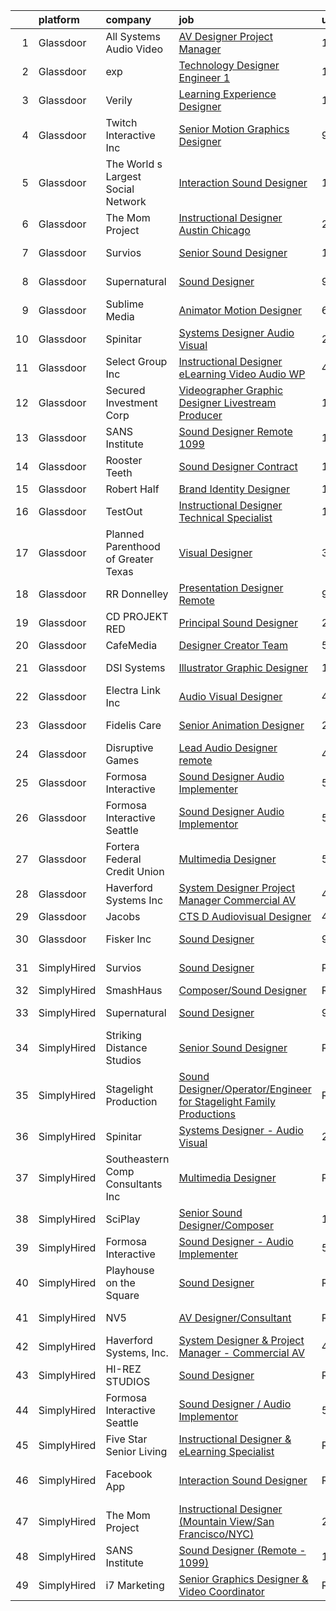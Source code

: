 

|    | platform    | company                             | job                                                                                                                                                                                                                                                                                                                                                                                                                                                                                                                                                                                                                                                                                                                                                                                                                                                                                                                                                                                                                                                                                                                       | update_time   | location                    |
|---:|:------------|:------------------------------------|:--------------------------------------------------------------------------------------------------------------------------------------------------------------------------------------------------------------------------------------------------------------------------------------------------------------------------------------------------------------------------------------------------------------------------------------------------------------------------------------------------------------------------------------------------------------------------------------------------------------------------------------------------------------------------------------------------------------------------------------------------------------------------------------------------------------------------------------------------------------------------------------------------------------------------------------------------------------------------------------------------------------------------------------------------------------------------------------------------------------------------|:--------------|:----------------------------|
|  1 | Glassdoor   | All Systems Audio   Video           | [AV Designer Project Manager](https://www.glassdoor.com/partner/jobListing.htm?pos=103&ao=1110586&s=58&guid=000001810e9689fc874e8d70db5e1175&src=GD_JOB_AD&t=SR&vt=w&ea=1&cs=1_5a03a700&cb=1653807156032&jobListingId=1007899232303&cpc=5B34AA09666F578B&jrtk=3-0-1g479d2h1r0gi801-1g479d2hfj45a800-fd91c325230a0d8f--6NYlbfkN0AiXPlSCmAt8JanzF0pDtDYmr9L8zmHkbn3Rt-Ph3jD-4_NMlTB1NCUp5hv0EZwa34TYv_hro2g7yOOpOBQ3iD38iKKEYHyxR5F9GqpUANBe--ODh-PZ4cVsyZjkdo3KXB2yPJwXkZVMM1I6x6V1ow3sqUjRTrFzwZoAGiDbLm2EA8zveNuQWIatZ1XLbMjG_kl99HEKeLEmPN_3CSGbpTut6lybbQ5Y6ZmhbvDRkmgtZjp9NixErC7aInb69o0NaBRC7XF_PBzVd9nmHuO0Rwgp8iH9dBovb7TafvC5R-pQEDwYaj3gg0v2TD8JXlTgrurnET7L_clOlhO9Bsj8EfnGtzrQbCR2qFPO_j4LIajyrFRYSDWsof9x_jAK8jm0zrqB7eSBGQjuO0yxrcJvPa-vP8YBpXBA3yT19I_GtTR_zirBomSCbcA-kOTj9DRTZyLJdcwq0daP-0iseq1Zvo1j8Y7MYQek0iwUQgaBFtJM7joSnhr-SSrovwjyvcgBrb64kk8Dt_AJw%3D%3D)                                                                                                                                                                                                                                        | 1d            | Hatboro, PA                 |
|  2 | Glassdoor   | exp                                 | [Technology Designer Engineer 1](https://www.glassdoor.com/partner/jobListing.htm?pos=123&ao=1136043&s=58&guid=000001810e9689fc874e8d70db5e1175&src=GD_JOB_AD&t=SR&vt=w&cs=1_04ac376a&cb=1653807156037&jobListingId=1007899351384&jrtk=3-0-1g479d2h1r0gi801-1g479d2hfj45a800-b1f69bf9e7d62bbf-)                                                                                                                                                                                                                                                                                                                                                                                                                                                                                                                                                                                                                                                                                                                                                                                                                           | 1d            | Coral Gables, FL            |
|  3 | Glassdoor   | Verily                              | [Learning Experience Designer](https://www.glassdoor.com/partner/jobListing.htm?pos=130&ao=1136043&s=58&guid=000001810e9689fc874e8d70db5e1175&src=GD_JOB_AD&t=SR&vt=w&ea=1&cs=1_dcc3ddcf&cb=1653807156039&jobListingId=1007867874321&jrtk=3-0-1g479d2h1r0gi801-1g479d2hfj45a800-3e7d36ded86b58a4-)                                                                                                                                                                                                                                                                                                                                                                                                                                                                                                                                                                                                                                                                                                                                                                                                                        | 12d           | South San Francisco, CA     |
|  4 | Glassdoor   | Twitch Interactive  Inc             | [Senior Motion Graphics Designer](https://www.glassdoor.com/partner/jobListing.htm?pos=126&ao=1136043&s=58&guid=000001810e9689fc874e8d70db5e1175&src=GD_JOB_AD&t=SR&vt=w&cs=1_40936af1&cb=1653807156039&jobListingId=1007877108347&jrtk=3-0-1g479d2h1r0gi801-1g479d2hfj45a800-11c260c4e203b8e7-)                                                                                                                                                                                                                                                                                                                                                                                                                                                                                                                                                                                                                                                                                                                                                                                                                          | 9d            | Los Angeles, CA             |
|  5 | Glassdoor   | The World s Largest Social Network  | [Interaction Sound Designer](https://www.glassdoor.com/partner/jobListing.htm?pos=108&ao=1110586&s=58&guid=000001810e9689fc874e8d70db5e1175&src=GD_JOB_AD&t=SR&vt=w&ea=1&cs=1_141e355e&cb=1653807156033&jobListingId=1007875077537&cpc=8795CF9063CD573D&jrtk=3-0-1g479d2h1r0gi801-1g479d2hfj45a800-df0d68b83c79321e--6NYlbfkN0DSgjPPcnEdvoK3uuxfISLALE6pB1FR7YSHOr_tSg5_QGIhoz_2VqUepdcKLBLI_zQfseoHRbL_z1N3qdKsw0z0CQCyIZgX9aXMncbEf7fYfGtX0HpM_BrvKvuhHEK2MOdjLfQD8jHe5lgPyN0VMvQeBI3cmaPp4-SJBe-EgxCoZhubb4qhr21jQR9zeJbJNPfWcazPd4flSU_3q2m-KUD0E1XSvic_pGZ0ws358AE1srQ0x1-HEZq06hu9o128WwS4pieK5DaMmTGEVg-xmL4t05u5IYgdbtj3fSX259lmjd8memcst_CE4YXS49Fkfx_mxPMt9D15iMukMnvIn_FzyJxvD06QKsT0ajWH1g5OXPqQJHWXa1A8g6yB2fk9lc157cUSrxYjvwpasnqGY0_Ph-aOYNIaWUJ1kV-CLNDZiu8bIYDv3ZTFd7rf1vlaA8RcJgmfsE4xpg1A_msT2MnSD1vcHKUkwaCTzYCt-W-oBRqnta5Wdu5UXpBg9f5ukVZPHerc2_u8FEOLyI3jbEEnSIqVS7c6FeyaEbmMk1LRrir6vg1LVcdIwBqDc0WY9iMDSQ0WnozoTA%3D%3D)                                                                                                                                                                         | 10d           | Los Angeles, CA             |
|  6 | Glassdoor   | The Mom Project                     | [Instructional Designer  Austin Chicago ](https://www.glassdoor.com/partner/jobListing.htm?pos=109&ao=1110586&s=58&guid=000001810e9689fc874e8d70db5e1175&src=GD_JOB_AD&t=SR&vt=w&cs=1_802abb3d&cb=1653807156033&jobListingId=1007896401349&cpc=B076152010A3B66C&jrtk=3-0-1g479d2h1r0gi801-1g479d2hfj45a800-5cafd94954310769--6NYlbfkN0BDp_epf89aHDQhKpPegNJQ_ldQpEFZQsM9OcONMGxWx6pU56EKHF58QjVdAUvn2gU_Aj6odxKroD9E_XJAShfE4x96oZPtwlpL9riDswYhA_HCRbpaA31FOxUJ7hyAz_8GjCAxyR1mStOI9AXYkP6HZnagzZbMEohLjCMr4ODlW4bl4TrcXVl3ZeLQaRmdRNQ8EMvBQb4f2sKiE7tEGESY3Mlj_drevGh91FfDPx59DN48jNBlADxXMaaSOdXGdhdEt5Hj3hYYACWXZm9WhQhYaN178Yl-dM2i7K1gI5PO2VxENluYXqsW5Iph6PQAWiGekS43wfjeeiWvRgJQuh56S4Ee5NW3faQnEyfPw3vRadte0NEAlMYUyPL5Gzbel-bVJ0V8fMHNUuPLYWRn7of-eRajeAqJF0xXlqYRn0zmChyorkaZVnYyyPGirE3I8orJddCWpHfhIoDwu1msRS4WP3p6zU9PJ__lBbqMrFl02m8e2R--aPgRwk_wvpQCgNHxd-tmBcRHnb3IQC_1HH-Awi2ua0TKTiq1rKuHpsOp6AvzoCmP5FwsZjEuTn80nBggISrwsWeHkyh7KLHJD0uxCNQpDGkZbLrGcOrNE-LseaU5FmgRJVppIF_VBg4sA-hBFqJTpknMwhy5xaCtHUHZ5ltWio-DkxI57ofONy1LPHtmyHqyKgj58rCFey4X_j-vmT3vBdx5K7j6-BBYp2IQxVuk_l-QnW2DY-eGp1zzmw%3D%3D) | 2d            | Austin, TX                  |
|  7 | Glassdoor   | Survios                             | [Senior Sound Designer](https://www.glassdoor.com/partner/jobListing.htm?pos=116&ao=1136043&s=58&guid=000001810e9689fc874e8d70db5e1175&src=GD_JOB_AD&t=SR&vt=w&ea=1&cs=1_3dc26747&cb=1653807156034&jobListingId=1007874059145&jrtk=3-0-1g479d2h1r0gi801-1g479d2hfj45a800-ba1efa788d0c91b9-)                                                                                                                                                                                                                                                                                                                                                                                                                                                                                                                                                                                                                                                                                                                                                                                                                               | 10d           | Marina del Rey, CA          |
|  8 | Glassdoor   | Supernatural                        | [Sound Designer](https://www.glassdoor.com/partner/jobListing.htm?pos=115&ao=1136043&s=58&guid=000001810e9689fc874e8d70db5e1175&src=GD_JOB_AD&t=SR&vt=w&cs=1_5a24869b&cb=1653807156034&jobListingId=1007877114054&jrtk=3-0-1g479d2h1r0gi801-1g479d2hfj45a800-38116dd898de830c-)                                                                                                                                                                                                                                                                                                                                                                                                                                                                                                                                                                                                                                                                                                                                                                                                                                           | 9d            | Los Angeles, CA             |
|  9 | Glassdoor   | Sublime Media                       | [Animator Motion Designer](https://www.glassdoor.com/partner/jobListing.htm?pos=121&ao=1136043&s=58&guid=000001810e9689fc874e8d70db5e1175&src=GD_JOB_AD&t=SR&vt=w&ea=1&cs=1_2bbf0d1b&cb=1653807156037&jobListingId=1007882534268&jrtk=3-0-1g479d2h1r0gi801-1g479d2hfj45a800-201f405589a83ce1-)                                                                                                                                                                                                                                                                                                                                                                                                                                                                                                                                                                                                                                                                                                                                                                                                                            | 6d            | Remote                      |
| 10 | Glassdoor   | Spinitar                            | [Systems Designer   Audio Visual](https://www.glassdoor.com/partner/jobListing.htm?pos=101&ao=1110586&s=58&guid=000001810e9689fc874e8d70db5e1175&src=GD_JOB_AD&t=SR&vt=w&ea=1&cs=1_92a4eee4&cb=1653807156032&jobListingId=1007895108335&cpc=43E74A24659A8E2B&jrtk=3-0-1g479d2h1r0gi801-1g479d2hfj45a800-8b99b70d5cb4809c--6NYlbfkN0BCwuzSvVGrwMKcS4Cwwk4Je06HB02DjY5DE7H2W-rBoemXh41otp9XrJMVogV8N1uh7R55-Yt8t_oTZ2_uh-SyrCAm8nIThqQcap6vNpyS3ul8AfBivzIuzJDYE1H8JYFJO4fqHRMN5sEfuVeq9Dj90ZEWrXnClq1q4ku-4TOOs09kmMcGLHhdOeituqYYc0hIXltkRjn_QBnwe9CNMgJ5obLZaEZSbmMvfTILbpp6ohcMeoQz265KXFSJq-vpUv_slZfhl2j4XzUhm_HaIAkojiXrpABvi_ND0tNY8XNyI4pco8oDOXeZHJn-4TE2dElHi39kH9-xDPzgu7avBRTXJD84g5IFSry6mxO2E8qXH2TJDk6CUHWASTJLvWyfA2QLtoYCtqF0GcQJVmFBJ0FcyCcPpHTK3KnowPmhrmP7zgpYmU-jDJ3UIIqeIXZtHOMEh1KGtixioM90uRB-RLK5iWDYzVdd-lRoznvlFPHp_gDNcjL5Gc4x8iSCaW0T027G0BJ30sr24plcyEgEHRHt)                                                                                                                                                                                                                                | 2d            | La Mirada, CA               |
| 11 | Glassdoor   | Select Group Inc                    | [Instructional Designer  eLearning  Video Audio   WP](https://www.glassdoor.com/partner/jobListing.htm?pos=105&ao=1110586&s=58&guid=000001810e9689fc874e8d70db5e1175&src=GD_JOB_AD&t=SR&vt=w&ea=1&cs=1_75990d02&cb=1653807156033&jobListingId=1007889748640&cpc=983919718F9DC6F6&jrtk=3-0-1g479d2h1r0gi801-1g479d2hfj45a800-1818357676fef37f--6NYlbfkN0Bcn-ADAbRvyrq3DH3YqD1gQOSfU_zTPvvfh0XXiz3pBAa41gXbEVBKQgVaXyt5edLHCaaEzM3rHO_oVjO85hSg07GXWtT04AGsaTVhYSnqW0M2n83DnmTTyKOrC0gkKUitNSFtMR1Eue2W1d0Bp6cgZLlnioZj1ItV0NlNiIh67HjMKb4GZ96OHmmmJX_sSly8klB_sBDDNjkSzXObyHMFLjQKqPg79h2QIhzY0oxFQRkCJ3w1vqnQV-fM4GrX2xcaJWb9kmHsNCT5paAO7fhRu-I2XMU4XhCqlyQhw_7u1VzlUkz--IXSdfrUg9zjjirP8SMuZUB_F5tnurVEYMPNTWGuWoGoVZUVVQZ1pgipzhEKAd0_1HE5Rm4rVFQFk0S4fkzQKMegol54ZG-V37nPPNf48M7KAdSHHRK9-bWf5fXmecQ9ZE5rk1mKQZXkOL7bRM3atiph6AdUyRsOzhaou68kKCGIgHcPgfgpKCdtqvofY7kMOhKm8rhm_J1xc4FUVdzZ1mVDiQ%3D%3D)                                                                                                                                                                                                                | 4d            | White Plains, NY            |
| 12 | Glassdoor   | Secured Investment Corp             | [Videographer Graphic Designer Livestream Producer](https://www.glassdoor.com/partner/jobListing.htm?pos=104&ao=1110586&s=58&guid=000001810e9689fc874e8d70db5e1175&src=GD_JOB_AD&t=SR&vt=w&ea=1&cs=1_14d30e0a&cb=1653807156032&jobListingId=1007899189650&cpc=281FE6ECBEE2538F&jrtk=3-0-1g479d2h1r0gi801-1g479d2hfj45a800-7f0ceb903ccd82a2--6NYlbfkN0D4nuovUOU2dPryPr7-xanE7ZFWASvaSyNm3BqXIbrO0uyhd67VZajYZ-g3Z5kB9o8LrIFUm0w0OMIQ-ho5CIdmcCbtcDvlB4malkuF2q47lDcLPBKG3ZBh__NN26sslL_b4IMAItDF6eiQJgN8C-j1GVeaYX0kq_JEj4XjckwU54hD65YrOXuAUAgMwiN8_Tc5tn9n-sdq2voJkpVsN1Elq_YCEw0OaPeuGYS0rAQ5z5Jh1-MU7GfqX0yJOueOz0ug3W5HjbM3URJuXA3L-StB4Un2iEc3gNRIBV2qBSSsL2R8ljizJMSzLHHkY54SaR72fPOFioNft3XrP5g-4LBxVjFXrcmm63w7CLwXMglpelsGgOJ_gLt0yK_4q-DK4pIK5qhMTLer-9G8pcGqsVQyQPKpv4bxW8JcYdwarivgX_l1Ivtx7vpyFmCIc_NmAWfjLJqGzhcJwjW4gKhULkC-eBQOobZnecFMpdYos1eCYMOAWjIE2etoP0xi0lf8ta43VANXeNQhDg%3D%3D)                                                                                                                                                                                                                  | 1d            | Coeur d'Alene, ID           |
| 13 | Glassdoor   | SANS Institute                      | [Sound Designer  Remote   1099 ](https://www.glassdoor.com/partner/jobListing.htm?pos=111&ao=1136043&s=58&guid=000001810e9689fc874e8d70db5e1175&src=GD_JOB_AD&t=SR&vt=w&ea=1&cs=1_7e0feacc&cb=1653807156033&jobListingId=1007868278827&jrtk=3-0-1g479d2h1r0gi801-1g479d2hfj45a800-d1cba237f2f3cf9b-)                                                                                                                                                                                                                                                                                                                                                                                                                                                                                                                                                                                                                                                                                                                                                                                                                      | 12d           | Bethesda, MD                |
| 14 | Glassdoor   | Rooster Teeth                       | [Sound Designer   Contract](https://www.glassdoor.com/partner/jobListing.htm?pos=112&ao=1136043&s=58&guid=000001810e9689fc874e8d70db5e1175&src=GD_JOB_AD&t=SR&vt=w&cs=1_85943d26&cb=1653807156034&jobListingId=1007874483363&jrtk=3-0-1g479d2h1r0gi801-1g479d2hfj45a800-93a11b009d75416b-)                                                                                                                                                                                                                                                                                                                                                                                                                                                                                                                                                                                                                                                                                                                                                                                                                                | 10d           | Austin, TX                  |
| 15 | Glassdoor   | Robert Half                         | [Brand Identity Designer](https://www.glassdoor.com/partner/jobListing.htm?pos=110&ao=1110586&s=58&guid=000001810e9689fc874e8d70db5e1175&src=GD_JOB_AD&t=SR&vt=w&ea=1&cs=1_82a3ec19&cb=1653807156033&jobListingId=1007870066888&cpc=654405A9B1E0A9F5&jrtk=3-0-1g479d2h1r0gi801-1g479d2hfj45a800-9b168cec76c1315b--6NYlbfkN0CpzDdaQkua3np5pkmj49lKioZwmwxQ-yx5plwbYmV_M1N0TAEqFh9qh49SsRCLmjAZJ6rIHy-zaqWnjmT1flRT51tmT43gy79KkG-2H7muSuyEB51y0dv7tGUgiZmbL7oHPW_ZW_mTztwVUz4qcavheYXC731WKi9YrShKvDscaEQQt8chSb_cIo7hCFEQUgJIanqoMwJeafV0sKZ4Y00aNIrFza8UJ5zWd3vZyiTeZhKjSaRhhGsWam0s7UqL9KWTDjle7hw9_ec5mUrW5MGdgUN2fTm5akhXvQfB8g7zMwqLipoHIIoJRMLpKBHZll3klU-rswyD4brFESbsp4qfVRNYsr-iF5-3G7-fsC8N0uTgq7dxrg3Z7UilbibkbuLtrE9wmeGZ9hF5WQ7ziweQlA6ntyePWnDkNWTCFAdZ6JL8uiGd-I9lIvqRdXpvF60vrR0RKOsS4v4WzE1EwSjZ7k5-zE5Fk0SooLbL-v8BLN0vokG404-Lsogrlad9RPM%3D)                                                                                                                                                                                                                                                          | 11d           | Hartford, CT                |
| 16 | Glassdoor   | TestOut                             | [Instructional Designer Technical Specialist](https://www.glassdoor.com/partner/jobListing.htm?pos=107&ao=1110586&s=58&guid=000001810e9689fc874e8d70db5e1175&src=GD_JOB_AD&t=SR&vt=w&ea=1&cs=1_da8cd9e6&cb=1653807156033&jobListingId=1007899156961&cpc=65CC663E25211861&jrtk=3-0-1g479d2h1r0gi801-1g479d2hfj45a800-bcc2218e43bef354--6NYlbfkN0DvEm3ZFflYNZDyIfyg5N-cpxjGt5mtAUGKsixrF0JahE-ST3RHWlGLKAX8qHSrKhaO78JmdLbtjvOg6ekRbzm2HOWfCjmrgFIkNsWmRJMrtt_3-5-Iakoth1Gulzc5JmAQEowbwjV2UyZ08YxkzCbUj1FCHenoC3P3kzoRzrcuqgSZCbG8xyyPQo1f5ArWBVNlvxMlwLWyliu9yoGuzy5Qf5_t1D5BKIAF7Ne1z-exSc9EfsBXOPiMCalSvijoWeJ-v-C9XfR3UFcqpoYd6VTMcDXCFJPiRvHZuEaIz6xHxfcXGeX9n71FQZpH7IlDVwhIkqsja2Pc0Rxpcpia7TS6YWl4XMNd9oWc4ATx6ujVYet4DlNwV8v2dSrVELLncWa73mUTMKNQMy-nJ3tlfrerGQ9iplyI48UR2hGLSuSrkNwgvGqckFgLQJqZIna0eraQpLwvujq4T3ASALTnYYs9CYzN4u6HGzqpcIaMsNRy5T_G3hVfc9GgWoj94OU65WA1J-4EgpFuP3wooWvlB6UQx4CcMSwx-e6BsJCZG0wZWXSvbCunLZ_9F2BtP42FZkVyFOIwZB8nS_UsqbjbVVS1)                                                                                                                                                    | 1d            | Pleasant Grove, UT          |
| 17 | Glassdoor   | Planned Parenthood of Greater Texas | [Visual Designer](https://www.glassdoor.com/partner/jobListing.htm?pos=125&ao=1136043&s=58&guid=000001810e9689fc874e8d70db5e1175&src=GD_JOB_AD&t=SR&vt=w&cs=1_d5cf115f&cb=1653807156038&jobListingId=1007892953765&jrtk=3-0-1g479d2h1r0gi801-1g479d2hfj45a800-c5d9722d2779e937-)                                                                                                                                                                                                                                                                                                                                                                                                                                                                                                                                                                                                                                                                                                                                                                                                                                          | 3d            | Austin, TX                  |
| 18 | Glassdoor   | RR Donnelley                        | [Presentation Designer  Remote ](https://www.glassdoor.com/partner/jobListing.htm?pos=119&ao=1136043&s=58&guid=000001810e9689fc874e8d70db5e1175&src=GD_JOB_AD&t=SR&vt=w&cs=1_3f544463&cb=1653807156034&jobListingId=1007878134242&jrtk=3-0-1g479d2h1r0gi801-1g479d2hfj45a800-2796b47e6a88064f-)                                                                                                                                                                                                                                                                                                                                                                                                                                                                                                                                                                                                                                                                                                                                                                                                                           | 9d            | Phoenix, AZ                 |
| 19 | Glassdoor   | CD PROJEKT RED                      | [Principal Sound Designer](https://www.glassdoor.com/partner/jobListing.htm?pos=122&ao=1136043&s=58&guid=000001810e9689fc874e8d70db5e1175&src=GD_JOB_AD&t=SR&vt=w&ea=1&cs=1_93956b30&cb=1653807156037&jobListingId=1007896683232&jrtk=3-0-1g479d2h1r0gi801-1g479d2hfj45a800-2f47e705cfda3598-)                                                                                                                                                                                                                                                                                                                                                                                                                                                                                                                                                                                                                                                                                                                                                                                                                            | 2d            | Boston, MA                  |
| 20 | Glassdoor   | CafeMedia                           | [Designer  Creator Team](https://www.glassdoor.com/partner/jobListing.htm?pos=124&ao=1136043&s=58&guid=000001810e9689fc874e8d70db5e1175&src=GD_JOB_AD&t=SR&vt=w&ea=1&cs=1_28d5c4f5&cb=1653807156038&jobListingId=1007886752799&jrtk=3-0-1g479d2h1r0gi801-1g479d2hfj45a800-5f2734f9fc35e059-)                                                                                                                                                                                                                                                                                                                                                                                                                                                                                                                                                                                                                                                                                                                                                                                                                              | 5d            | Remote                      |
| 21 | Glassdoor   | DSI Systems                         | [Illustrator Graphic Designer](https://www.glassdoor.com/partner/jobListing.htm?pos=106&ao=1110586&s=58&guid=000001810e9689fc874e8d70db5e1175&src=GD_JOB_AD&t=SR&vt=w&ea=1&cs=1_2713d4ac&cb=1653807156033&jobListingId=1007898755202&cpc=E773D000C9BC26FA&jrtk=3-0-1g479d2h1r0gi801-1g479d2hfj45a800-b6042ca925bdaaa1--6NYlbfkN0CI6x2EAPHyLgHY1_5Webl2QLjpyWqD-V-K9F663w0wPL9kZpUrpgKirM8qcErG96Rnxi9fSOBY-C0VKXfo6Gm-GSONb4NATYwuyB4oQopcG3WIABYRabMghT23k-yzajPfOPSxGru0bvvL2NIOv14Qq3pt5ed2o9QBoLlffPA8Oef2ZFBNbX1VmsP60d0XsD_X4pw3EFBLwu6fAM1I0sjq_tkqH3Lwj-osBJxd_PIemWMQCuPO28AO0P-raPmQYn0o2wNgkRvCLX8pMdh8KUeArJnCs0fSZdxcAHRdzDdSKFxfaVKJAi8c_3yNARQRRXOXlXo7b8tlG4VtvasZopn1FFajiFu3wxBVQaICaPHE6pDTR4Ejf_XZAkHibVhLb8jBbudrHp-fzDlabJJsBX24SP6SJ522dY1N-iGz7dzS8dZ1T5uwgwAhDaIjql2D36DW0i2OfhcHyEpPuWKn3XZ-sxM8JPyVHr9PMDd98yGqdB0jMifpHw_GF3QlrvCXW3SbDQDLtWUuug%3D%3D)                                                                                                                                                                                                                                       | 1d            | Richardson, TX              |
| 22 | Glassdoor   | Electra Link  Inc                   | [Audio Visual Designer](https://www.glassdoor.com/partner/jobListing.htm?pos=127&ao=1136043&s=58&guid=000001810e9689fc874e8d70db5e1175&src=GD_JOB_AD&t=SR&vt=w&ea=1&cs=1_2585dee8&cb=1653807156039&jobListingId=1007889327047&jrtk=3-0-1g479d2h1r0gi801-1g479d2hfj45a800-67a585ac946bfc25-)                                                                                                                                                                                                                                                                                                                                                                                                                                                                                                                                                                                                                                                                                                                                                                                                                               | 4d            | Dallas, TX                  |
| 23 | Glassdoor   | Fidelis Care                        | [Senior Animation Designer](https://www.glassdoor.com/partner/jobListing.htm?pos=129&ao=1136043&s=58&guid=000001810e9689fc874e8d70db5e1175&src=GD_JOB_AD&t=SR&vt=w&cs=1_d2102f68&cb=1653807156039&jobListingId=1007895559015&jrtk=3-0-1g479d2h1r0gi801-1g479d2hfj45a800-7f91b6f8ed4e3197-)                                                                                                                                                                                                                                                                                                                                                                                                                                                                                                                                                                                                                                                                                                                                                                                                                                | 2d            | Long Island City, NY        |
| 24 | Glassdoor   | Disruptive Games                    | [Lead Audio Designer  remote ](https://www.glassdoor.com/partner/jobListing.htm?pos=118&ao=1136043&s=58&guid=000001810e9689fc874e8d70db5e1175&src=GD_JOB_AD&t=SR&vt=w&ea=1&cs=1_962fe270&cb=1653807156034&jobListingId=1007890195916&jrtk=3-0-1g479d2h1r0gi801-1g479d2hfj45a800-c951ca15624d77da-)                                                                                                                                                                                                                                                                                                                                                                                                                                                                                                                                                                                                                                                                                                                                                                                                                        | 4d            | Berkeley, CA                |
| 25 | Glassdoor   | Formosa Interactive                 | [Sound Designer   Audio Implementer](https://www.glassdoor.com/partner/jobListing.htm?pos=114&ao=1136043&s=58&guid=000001810e9689fc874e8d70db5e1175&src=GD_JOB_AD&t=SR&vt=w&ea=1&cs=1_9ec3e800&cb=1653807156034&jobListingId=1007885916795&jrtk=3-0-1g479d2h1r0gi801-1g479d2hfj45a800-9065d1cb011af455-)                                                                                                                                                                                                                                                                                                                                                                                                                                                                                                                                                                                                                                                                                                                                                                                                                  | 5d            | Burbank, CA                 |
| 26 | Glassdoor   | Formosa Interactive Seattle         | [Sound Designer   Audio Implementor](https://www.glassdoor.com/partner/jobListing.htm?pos=113&ao=1136043&s=58&guid=000001810e9689fc874e8d70db5e1175&src=GD_JOB_AD&t=SR&vt=w&ea=1&cs=1_2bbe79df&cb=1653807156034&jobListingId=1007885916878&jrtk=3-0-1g479d2h1r0gi801-1g479d2hfj45a800-794c7b7ef5383eae-)                                                                                                                                                                                                                                                                                                                                                                                                                                                                                                                                                                                                                                                                                                                                                                                                                  | 5d            | Seattle, WA                 |
| 27 | Glassdoor   | Fortera Federal Credit Union        | [Multimedia Designer](https://www.glassdoor.com/partner/jobListing.htm?pos=128&ao=1136043&s=58&guid=000001810e9689fc874e8d70db5e1175&src=GD_JOB_AD&t=SR&vt=w&ea=1&cs=1_25b74e34&cb=1653807156039&jobListingId=1007887353960&jrtk=3-0-1g479d2h1r0gi801-1g479d2hfj45a800-52b7b62e7896e00c-)                                                                                                                                                                                                                                                                                                                                                                                                                                                                                                                                                                                                                                                                                                                                                                                                                                 | 5d            | Clarksville, TN             |
| 28 | Glassdoor   | Haverford Systems  Inc              | [System Designer   Project Manager   Commercial AV](https://www.glassdoor.com/partner/jobListing.htm?pos=102&ao=1110586&s=58&guid=000001810e9689fc874e8d70db5e1175&src=GD_JOB_AD&t=SR&vt=w&ea=1&cs=1_f85c3933&cb=1653807156032&jobListingId=1007889773725&cpc=BA92C3996B86B5EC&jrtk=3-0-1g479d2h1r0gi801-1g479d2hfj45a800-e51445d99bf03956--6NYlbfkN0AOai4q8SHtVGvpymIv1AqJNcts_oYSQRMSo6CPl_XpoQScRLVMW98pcgQLn9n4tLpJYMrnX4tlJVg2sasHpk3TWqPjnIBoyh4au__ve-4Nh3XVlObcar0NVB98uZX8s9QOqFtJBjdvwE1-rv4qIch0qLMj18DuCAnWJtVax55ziuOquI2OXUNrbdhqSciewYcqei3XwfTwtKys4DvPzYpjrvWOKNWCjr20-6OWKxcoFZrRkXRNBWqmz5b0mg_GD58W3ToY7e0QFmPLh21GvuFJxGGZrAF4aSK-c2agUohHZs2AMUg7fF4lgf-rmsyHviJMUcji6m5QQrqFUtuuofgJlxiUr-MByGTKjmKX438yCMCA3fRNe4Jco-WQrq-cp-bx_WzlFXyphskdrgw_t39LcShMskItBk_22fDL1eaqn5keRIMr0P5i76Xn1G7aC18nLKYLaDo0SUfHlmgmYt843uK2I2W5OPAura5PbNaZHz3eec9bIrBRy4l5SBOnsUPLAmGAjhZ62VqWzH9IRSO6BoEJjQ0HatgMNiReQJCC0Q%3D%3D)                                                                                                                                                                                  | 4d            | Downingtown, PA             |
| 29 | Glassdoor   | Jacobs                              | [CTS D   Audiovisual Designer](https://www.glassdoor.com/partner/jobListing.htm?pos=120&ao=1136043&s=58&guid=000001810e9689fc874e8d70db5e1175&src=GD_JOB_AD&t=SR&vt=w&cs=1_bbf64e30&cb=1653807156037&jobListingId=1007887981784&jrtk=3-0-1g479d2h1r0gi801-1g479d2hfj45a800-858ddffe5d652073-)                                                                                                                                                                                                                                                                                                                                                                                                                                                                                                                                                                                                                                                                                                                                                                                                                             | 4d            | Austin, TX                  |
| 30 | Glassdoor   | Fisker Inc                          | [Sound Designer](https://www.glassdoor.com/partner/jobListing.htm?pos=117&ao=1136043&s=58&guid=000001810e9689fc874e8d70db5e1175&src=GD_JOB_AD&t=SR&vt=w&cs=1_a5e1f515&cb=1653807156034&jobListingId=1007877695356&jrtk=3-0-1g479d2h1r0gi801-1g479d2hfj45a800-99a8529283b49395-)                                                                                                                                                                                                                                                                                                                                                                                                                                                                                                                                                                                                                                                                                                                                                                                                                                           | 9d            | Manhattan Beach, CA         |
| 31 | SimplyHired | Survios                             | [Sound Designer](https://www.simplyhired.com/job/GGf4JbShEJmtxragh-HP0RYhs5WpCO9pZtgQyta_p4JFm7cmj-H-Zw?q=sound+designer)                                                                                                                                                                                                                                                                                                                                                                                                                                                                                                                                                                                                                                                                                                                                                                                                                                                                                                                                                                                                 | Recently      | Marina del Rey, CA          |
| 32 | SimplyHired | SmashHaus                           | [Composer/Sound Designer](https://www.simplyhired.com/job/5TV44fqNq9OE9PTw8D83ASmeufu-2onYgJ8O5l4Y0t9TzOHHgUVKrQ?q=sound+designer)                                                                                                                                                                                                                                                                                                                                                                                                                                                                                                                                                                                                                                                                                                                                                                                                                                                                                                                                                                                        | Recently      | Remote                      |
| 33 | SimplyHired | Supernatural                        | [Sound Designer](https://www.simplyhired.com/job/5D0f_UMi6LJPtiqm_toq4mJLszAsmT5fReCL93NEtxLGohoQEX5RFw?q=sound+designer)                                                                                                                                                                                                                                                                                                                                                                                                                                                                                                                                                                                                                                                                                                                                                                                                                                                                                                                                                                                                 | 9d            | Los Angeles, CA             |
| 34 | SimplyHired | Striking Distance Studios           | [Senior Sound Designer](https://www.simplyhired.com/job/Fq_ko0u_Hl0JKnb0jRkZl7AfbcDlT6bfk2yvkV5Xqw907ylHkgn2Mg?q=sound+designer)                                                                                                                                                                                                                                                                                                                                                                                                                                                                                                                                                                                                                                                                                                                                                                                                                                                                                                                                                                                          | Recently      | San Ramon, CA               |
| 35 | SimplyHired | Stagelight Production               | [Sound Designer/Operator/Engineer for Stagelight Family Productions](https://www.simplyhired.com/job/VKgvWic7uY5sMxPqh11sLv5aSWGUerp8WXxwkIbcpqc5zhgErwHiZQ?q=sound+designer)                                                                                                                                                                                                                                                                                                                                                                                                                                                                                                                                                                                                                                                                                                                                                                                                                                                                                                                                             | Recently      | Los Angeles, CA             |
| 36 | SimplyHired | Spinitar                            | [Systems Designer - Audio Visual](https://www.simplyhired.com/job/k5TEL2Ld3-wwOuWjXgTUsGuUVg9wroYcCqasqhN2i20EMWtyUWoaEg?q=sound+designer)                                                                                                                                                                                                                                                                                                                                                                                                                                                                                                                                                                                                                                                                                                                                                                                                                                                                                                                                                                                | 2d            | La Mirada, CA               |
| 37 | SimplyHired | Southeastern Comp Consultants Inc   | [Multimedia Designer](https://www.simplyhired.com/job/Mlp0JKon-86z_khKecnB9-W0eJINBNwq3kDaNNZ36zFb1XcdSeRuAg?q=sound+designer)                                                                                                                                                                                                                                                                                                                                                                                                                                                                                                                                                                                                                                                                                                                                                                                                                                                                                                                                                                                            | Recently      | Austin, TX                  |
| 38 | SimplyHired | SciPlay                             | [Senior Sound Designer/Composer](https://www.simplyhired.com/job/MFRkWFxMfYfHxn1BijUSjkZo0C-Bv5a8G2ysJXs28cOhYb7VjQZ7eg?q=sound+designer)                                                                                                                                                                                                                                                                                                                                                                                                                                                                                                                                                                                                                                                                                                                                                                                                                                                                                                                                                                                 | 10d           | United States               |
| 39 | SimplyHired | Formosa Interactive                 | [Sound Designer - Audio Implementer](https://www.simplyhired.com/job/E63_BRjyLumhk01Bv7mOuaoR0vafXGhLD-NTsS2e6CEpoHi4FvqYnw?q=sound+designer)                                                                                                                                                                                                                                                                                                                                                                                                                                                                                                                                                                                                                                                                                                                                                                                                                                                                                                                                                                             | 5d            | Burbank, CA                 |
| 40 | SimplyHired | Playhouse on the Square             | [Sound Designer](https://www.simplyhired.com/job/upfYW_PlePY9n9BtuRDvLMcFPxek8PcbDN8GyVB7gZpEBXeSlR7ieA?q=sound+designer)                                                                                                                                                                                                                                                                                                                                                                                                                                                                                                                                                                                                                                                                                                                                                                                                                                                                                                                                                                                                 | Recently      | Memphis, TN                 |
| 41 | SimplyHired | NV5                                 | [AV Designer/Consultant](https://www.simplyhired.com/job/ofCzA7E0QGdWgortRIjG7QzJsxGCKHgZ8l2VUc40ECazbkW265xkwQ?q=sound+designer)                                                                                                                                                                                                                                                                                                                                                                                                                                                                                                                                                                                                                                                                                                                                                                                                                                                                                                                                                                                         | Recently      | Los Angeles, CA             |
| 42 | SimplyHired | Haverford Systems, Inc.             | [System Designer & Project Manager - Commercial AV](https://www.simplyhired.com/job/kthy8_VHq4465o6Yqog5E5yaLr9AjHJxD98f1wL2MzljlVjNmDSJNQ?q=sound+designer)                                                                                                                                                                                                                                                                                                                                                                                                                                                                                                                                                                                                                                                                                                                                                                                                                                                                                                                                                              | 4d            | Downingtown, PA             |
| 43 | SimplyHired | HI-REZ STUDIOS                      | [Sound Designer](https://www.simplyhired.com/job/aA6iiJRrWdcirvdZUdRNwkyou34MRKChSdF1MZ7s6_co4dP2h9voUQ?q=sound+designer)                                                                                                                                                                                                                                                                                                                                                                                                                                                                                                                                                                                                                                                                                                                                                                                                                                                                                                                                                                                                 | Recently      | Remote                      |
| 44 | SimplyHired | Formosa Interactive Seattle         | [Sound Designer / Audio Implementor](https://www.simplyhired.com/job/vlF4rzpIgemNyADbSUoWC36FtYYh2ouWspqfTFtuxzveh07-6RCwmg?q=sound+designer)                                                                                                                                                                                                                                                                                                                                                                                                                                                                                                                                                                                                                                                                                                                                                                                                                                                                                                                                                                             | 5d            | Seattle, WA                 |
| 45 | SimplyHired | Five Star Senior Living             | [Instructional Designer & eLearning Specialist](https://www.simplyhired.com/job/oTZPL1wWK2cmOqji4vswi4vj0YGDnK7OTqW_Mj_7zFv6d-Vi6eIF7Q?q=sound+designer)                                                                                                                                                                                                                                                                                                                                                                                                                                                                                                                                                                                                                                                                                                                                                                                                                                                                                                                                                                  | Recently      | Newton, MA                  |
| 46 | SimplyHired | Facebook App                        | [Interaction Sound Designer](https://www.simplyhired.com/job/BhcVScn2z45QElEhkzZ8lT7Hr1FG18MN0VObiqhsN1kPLZzLOFd02w?q=sound+designer)                                                                                                                                                                                                                                                                                                                                                                                                                                                                                                                                                                                                                                                                                                                                                                                                                                                                                                                                                                                     | Recently      | Menlo Park, CA +4 locations |
| 47 | SimplyHired | The Mom Project                     | [Instructional Designer (Mountain View/San Francisco/NYC)](https://www.simplyhired.com/job/n8sJE0RYzRxqIeOJ5oYDjWlmzS5DxVSQEcwZSglkDLlLF3PgpcivMg?q=sound+designer)                                                                                                                                                                                                                                                                                                                                                                                                                                                                                                                                                                                                                                                                                                                                                                                                                                                                                                                                                       | 2d            | Mountain View, CA           |
| 48 | SimplyHired | SANS Institute                      | [Sound Designer (Remote - 1099)](https://www.simplyhired.com/job/l5XtJmV5Za5NPAoCY67pJ8osv7Dd9cygFT5KvUQHRZZ5LCw9cI7qOA?q=sound+designer)                                                                                                                                                                                                                                                                                                                                                                                                                                                                                                                                                                                                                                                                                                                                                                                                                                                                                                                                                                                 | 12d           | Bethesda, MD                |
| 49 | SimplyHired | i7 Marketing                        | [Senior Graphics Designer & Video Coordinator](https://www.simplyhired.com/job/4n3TG70GG5uWcUJLeAseo9ky15xYElw16AmoRsLP2qrV4LCVMasiEw?q=sound+designer)                                                                                                                                                                                                                                                                                                                                                                                                                                                                                                                                                                                                                                                                                                                                                                                                                                                                                                                                                                   | Recently      | Remote                      |